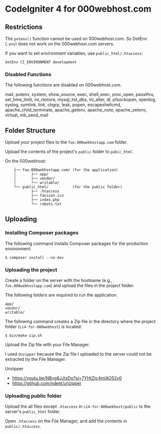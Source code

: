 # CodeIgniter 4 for 000webhost.com

## Restrictions

The `putenv()` function cannot be used on 000webhost.com. So DotEnv (`.env`)
does not work on the 000webhost.com servers.

If you want to set environment variables, use `public_html/.htaccess`:

```
SetEnv CI_ENVIRONMENT development
```

### Disabled Functions

The following functions are disabled on 000webhost.com.

mail, putenv, system, show_source, exec, shell_exec, proc_open, passthru,
set_time_limit, ini_restore, mysql_list_dbs, ini_alter, dl, pfsockopen, openlog,
syslog, symlink, link, chgrp, leak, popen, escapeshellcmd, apache_child_terminate,
apache_getenv, apache_note, apache_setenv, virtual, mb_send_mail

## Folder Structure

Upload your project files to the `foo.000webhostapp.com` folder.

Upload the contents of the project's `public` folder to `pubic_html`.

On the 000webhost:
```
    ├── foo.000webhostapp.com/ (for the application)
    │       ├── app/
    │       ├── vendor/
    │       └── writable/
    └── public_html/           (for the public folder)
            ├── .htaccess
            ├── favicon.ico
            ├── index.php
            └── robots.txt
```

## Uploading

### Installing Composer packages

The following command installs Composer packages for the production environment:

```
$ composer install --no-dev
```

### Uploading the project

Create a folder on the server with the hostname (e.g., `foo.000webhostapp.com`)
and upload the files in the project folder.

The following folders are required to run the application.

```
app/
vendor/
writable/
```

The following command creates a Zip file in the directory where the project 
folder (`ci4-for-000webhost`) is located:

```console
$ bin/make-zip.sh
```

Upload the Zip file with your File Manager.

I used `Unzipper` because the Zip file I uploaded to the server could not be 
extracted by the File Manager.

Unzipper
- https://youtu.be/NBvg6JJtzDo?si=7YHtZtc4mIAO52y0
- https://github.com/ndeet/unzipper

### Uploading public folder

Upload the all files except `.htaccess` in `ci4-for-000webhost/public` to
the server's `public_html` folder.

Open `.htaccess` on the File Manager, and add the contents in `public/.htaccess`.

